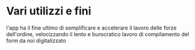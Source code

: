 # Vari utilizzi e fini 
l'app ha il fine ultimo di semplificare e accelerare il lavoro delle forze dell'ordine, velocizzando il lento e burocratico lavoro di compilamento del form da noi digitalizzato
